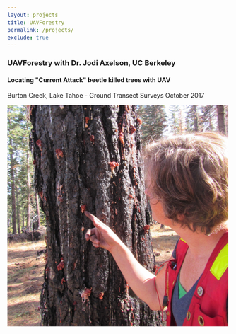 ```yaml
---
layout: projects
title: UAVForestry
permalink: /projects/
exclude: true
---
```


<div id="project_block">
    <h3>UAVForestry with Dr. Jodi Axelson, UC Berkeley</h3>
    <h4>Locating "Current Attack" beetle killed trees with UAV</h4>
    <div>
        <p>Burton Creek, Lake Tahoe - Ground Transect Surveys October 2017</p>
        <div><img src="/assets/images/IMG_1224_beetle_pitch_tubes_cropped.JPG" style="width:500px;height:500px;"></div>
    </div>
</div>

